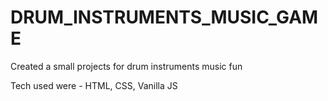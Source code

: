 # DRUM_INSTRUMENTS_MUSIC_GAME
Created a small projects for drum instruments music fun

Tech  used were - HTML, CSS, Vanilla JS
